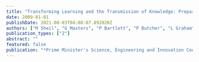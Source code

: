 ```yaml
---
title: "Transforming Learning and the Transmission of Knowledge: Preparing a learning society for the future-Report of the PMSEIC Expert Working Group"
date: 2009-01-01
publishDate: 2021-08-03T04:08:07.892020Z
authors: ["M Sheil", "G Masters", "P Bartlett", "P Butcher", "L Graham", "A Harradine", " ..."]
publication_types: ["2"]
abstract: ""
featured: false
publication: "*Prime Minister's Science, Engineering and Innovation Council (PMSEIC)*"
---
```



